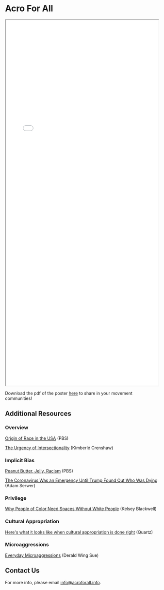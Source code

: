 # Acro For All

<iframe height="1200" width="100%" src="static/poster-20220218-color.pdf"></iframe>

Download the pdf of the poster [here](https://acroforall.info/poster-color.pdf) to share in your movement communities!

## Additional Resources


### Overview
[Origin of Race in the USA](https://www.youtube.com/watch?v=CVxAlmAPHec) (PBS)

[The Urgency of Intersectionality](https://www.ted.com/talks/kimberle_crenshaw_the_urgency_of_intersectionality?language=en) (Kimberlé Crenshaw)

### Implicit Bias
[Peanut Butter, Jelly, Racism](https://www.pbs.org/video/pov-implicit-bias-peanut-butter-jelly-and-racism/) (PBS)

[The Coronavirus Was an Emergency Until Trump Found Out Who Was Dying](https://www.theatlantic.com/ideas/archive/2020/05/americas-racial-contract-showing/611389/) (Adam Serwer)

### Privilege
[Why People of Color Need Spaces Without White People](https://arrow-journal.org/why-people-of-color-need-spaces-without-white-people/) (Kelsey Blackwell)

### Cultural Appropriation
[Here's what it looks like when cultural appropriation is done right](https://www.youtube.com/watch?v=cEz8-oywKUk)  (Quartz)

### Microaggressions
[Everyday Microaggressions](https://www.psychologytoday.com/us/blog/microaggressions-in-everyday-life/201010/racial-microaggressions-in-everyday-life) (Derald Wing Sue)


## Contact Us

For more info, please email <info@acroforall.info>.
